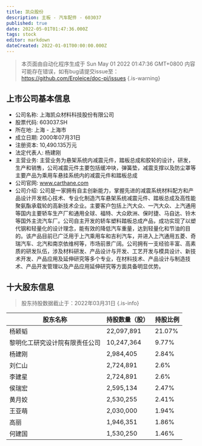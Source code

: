 ```yaml
---
title: 凯众股份
description: 主板 - 汽车配件 - 603037
published: true
date: 2022-05-01T01:47:36.000Z
tags: stock
editor: markdown
dateCreated: 2022-01-01T00:00:00.000Z
---
```


> 本页面由自动化程序生成于 Sun May 01 2022 01:47:36 GMT+0800
> 内容可能存在错误，如有bug请提交issue至：https://github.com/Eroleice/doc-pi/issues
{.is-warning}

## 上市公司基本信息
- 公司名称: 上海凯众材料科技股份有限公司
- 股票代码: 603037.SH
- 所在地: 上海 - 上海市
- 成立日期: 2000年07月31日
- 注册资本: 10,490.135万元
- 法定代表人: 杨建刚
- 主营业务: 主营业务为悬架系统内减震元件，踏板总成和胶轮的设计，研发，生产和销售，公司减震元件主要包括缓冲块，弹簧垫，减震支撑以及防尘罩等主要产品为乘用车悬挂系统内的减震元件和踏板总成
- 公司官网: www.carthane.com
- 公司介绍: 公司是一家拥有自主创新能力，掌握先进的减震系统材料配方和产品设计开发核心技术、专业化制造汽车悬架系统减震元件、踏板总成及高性能聚氨酯承载轮的高新技术企业。主要客户包括上汽大众、一汽大众、上汽通用等国内主要轿车生产厂和通用全球、福特、大众欧洲、保时捷、马自达、铃木等国外主流汽车厂。公司自主开发的轿车塑料踏板总成产品，成功实现了以塑代钢和轻量化的设计理念，能有效的降低汽车重量，达到轻量化和节油的目的。该产品目前已广泛用于上汽乘用车和吉利汽车，并进入上汽通用五菱、奇瑞汽车、北汽和南京依维柯等，市场前景广阔。公司拥有一支经验丰富、高素质的研发队伍，涉及材料研发、产品设计与开发、工艺开发与模具设计、新技术开发、产品应用及延伸研究等多个专业，在材料技术、产品设计与制造技术、产品开发管理以及产品应用延伸研究等方面具备明显优势。


## 十大股东信息
> 股东持股数据截止于：2022年03月31日
{.is-info}

| 股东名称 | 持股数量（股） | 持股比例 |
| --- | --- | --- |
| 杨颖韬 | 22,097,891 | 21.07% |
| 黎明化工研究设计院有限责任公司 | 10,247,364 | 9.77% |
| 杨建刚 | 2,984,405 | 2.84% |
| 刘仁山 | 2,724,891 | 2.6% |
| 李建星 | 2,724,891 | 2.6% |
| 侯瑞宏 | 2,595,134 | 2.47% |
| 黄月姣 | 2,530,255 | 2.41% |
| 王亚萌 | 2,030,000 | 1.94% |
| 高丽 | 1,946,351 | 1.86% |
| 何建国 | 1,530,250 | 1.46% |




